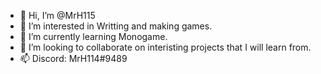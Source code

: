 - 👋 Hi, I’m @MrH115
- 👀 I’m interested in Writting and making games.
- 🌱 I’m currently learning Monogame.
- 💞️ I’m looking to collaborate on interisting projects that I will learn from.
- 📫 Discord: MrH114#9489

<!---
MrH115/MrH115 is a ✨ special ✨ repository because its `README.md` (this file) appears on your GitHub profile.
You can click the Preview link to take a look at your changes.
--->
